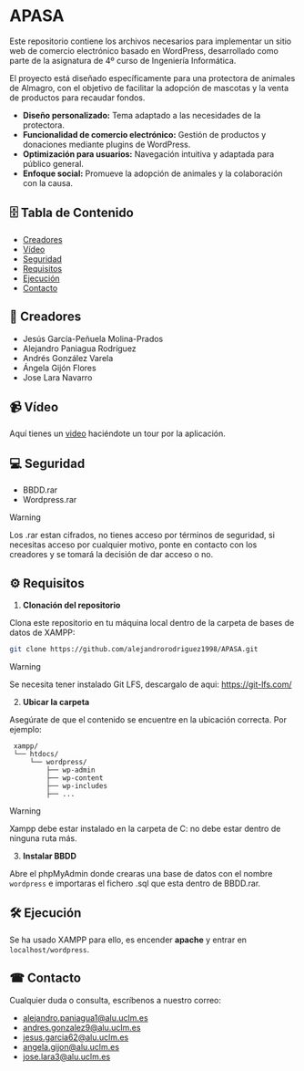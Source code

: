 # APASA

Este repositorio contiene los archivos necesarios para implementar un sitio web de comercio electrónico basado en WordPress, desarrollado como parte de la asignatura de 4º curso de Ingeniería Informática.

El proyecto está diseñado específicamente para una protectora de animales de Almagro, con el objetivo de facilitar la adopción de mascotas y la venta de productos para recaudar fondos.

* **Diseño personalizado:** Tema adaptado a las necesidades de la protectora.
* **Funcionalidad de comercio electrónico:** Gestión de productos y donaciones mediante plugins de WordPress.
* **Optimización para usuarios:** Navegación intuitiva y adaptada para público general.
* **Enfoque social:** Promueve la adopción de animales y la colaboración con la causa.

## 🗄 Tabla de Contenido

- [Creadores](#construction_worker-creadores)
- [Vídeo](#video_camera-vídeo)
- [Seguridad](#computer-seguridad)
- [Requisitos](#%EF%B8%8F-requisitos)
- [Ejecución](#%EF%B8%8F-ejecución)
- [Contacto](#-contacto)

## :construction_worker: Creadores

- Jesús García-Peñuela Molina-Prados
- Alejandro Paniagua Rodríguez
- Andrés González Varela
- Ángela Gijón Flores
- Jose Lara Navarro

## :video_camera: Vídeo

Aquí tienes un [video](https://youtu.be/iaJD3wuegnM) haciéndote un tour por la aplicación.

## :computer: Seguridad

- BBDD.rar 
- Wordpress.rar

> [!WARNING]
> Los .rar estan cifrados, no tienes acceso por términos de seguridad, si necesitas acceso por cualquier motivo, ponte en contacto con los creadores y se tomará la decisión de dar acceso o no.

## ⚙️ Requisitos

1. **Clonación del repositorio**
   
Clona este repositorio en tu máquina local dentro de la carpeta de bases de datos de XAMPP:

```bash
git clone https://github.com/alejandrorodriguez1998/APASA.git
```
> [!WARNING]
> Se necesita tener instalado Git LFS, descargalo de aqui: https://git-lfs.com/

2. **Ubicar la carpeta**
   
Asegúrate de que el contenido se encuentre en la ubicación correcta. Por ejemplo:

```
 xampp/
 └── htdocs/
     └── wordpress/
         ├── wp-admin
         ├── wp-content
         ├── wp-includes
         ├── ...
```

> [!WARNING]
> Xampp debe estar instalado en la carpeta de C: no debe estar dentro de ninguna ruta más.

3. **Instalar BBDD**

Abre el phpMyAdmin donde crearas una base de datos con el nombre `wordpress` e importaras el fichero .sql que esta dentro de BBDD.rar.

## 🛠️ Ejecución

Se ha usado XAMPP para ello, es encender **apache** y entrar en `localhost/wordpress`.

## ☎ Contacto

Cualquier duda o consulta, escríbenos a nuestro correo:

- alejandro.paniagua1@alu.uclm.es
- andres.gonzalez9@alu.uclm.es
- jesus.garcia62@alu.uclm.es
- angela.gijon@alu.uclm.es
- jose.lara3@alu.uclm.es

